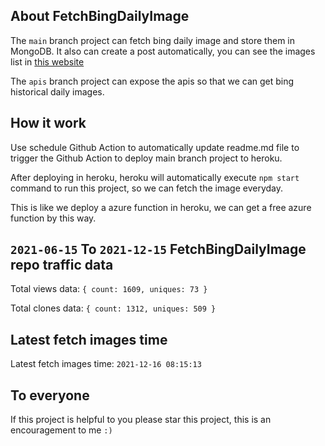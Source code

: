 ## About FetchBingDailyImage

The `main` branch project can fetch bing daily image and store them in MongoDB.
It also can create a post automatically, you can see the images list in [this website](https://oursalbum.netlify.app)

The `apis` branch project can expose the apis so that we can get bing historical daily images.

## How it work

Use schedule Github Action to automatically update readme.md file to trigger the Github Action to deploy main branch project to heroku.

After deploying in heroku, heroku will automatically execute `npm start` command to run this project, so we can fetch the image everyday.

This is like we deploy a azure function in heroku, we can get a free azure function by this way.

## `2021-06-15` To `2021-12-15` FetchBingDailyImage repo traffic data

Total views data: `{ count: 1609, uniques: 73 }`

Total clones data: `{ count: 1312, uniques: 509 }`

## Latest fetch images time

Latest fetch images time: `2021-12-16 08:15:13`

## To everyone

If this project is helpful to you please star this project, this is an encouragement to me `:)`



